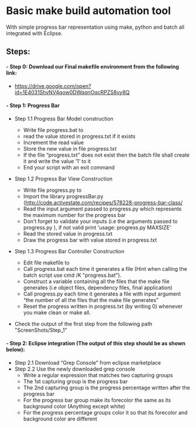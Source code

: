 # Basic make build automation tool
 With simple progress bar representation using make, python and batch all integrated with Eclipse.
 
 ## Steps:
 
 #### - Step 0: Download our Final makefile environment from the following link:
 - https://drive.google.com/open?id=1E4031ShvNV4qow0DWqqnOqcRPZS8vy8Q
		
 #### - Step 1: Progress Bar
- Step 1.1 Progress Bar Model construction
	- Write file progress.bat to
	- read the value stored in progress.txt if it exists
	- Increment the read value
	- Store the new value in file progress.txt
	- If the file “progress.txt” does not exist then the batch file shall create it and write the value ‘1’ to it
	- End your script with an exit command
- Step 1.2 Progress Bar View Construction
	- Write file progress.py to
	- Import the library progressBar.py (http://code.activestate.com/recipes/578228-progress-bar-class/
	- Read the input argument passed to progress.py which represents the maximum number for the progress bar
	- Don’t forget to validate your inputs (i.e the arguments passed to progress.py ), if not valid print 'usage: progress.py MAXSIZE'
	- Read the stored value in progress.txt
	- Draw the progress bar with value stored in progress.txt
- Step 1.3 Progress Bar Controller Construction
	- Edit file makefile to
	- Call progress.bat each time it generates a file (Hint when calling the batch script use cmd /K "progress.bat").
	- Construct a variable containing all the files that the make file generates (i.e object files, dependency files, final application)
	- Call progress.py each time it generates a file with input argument “the number of all the files that the make file generates”
	- Reset the progress written in progress.txt (by writing 0) whenever you make clean or make all.
	
- Check the output of the first step from the following path "ScreenShots/Step_1"

#### - Step 2: Eclipse integration (The output of this step should be as shown below):
- Step 2.1 Download “Grep Console” from eclipse marketplace
- Step 2.2 Use the newly downloaded grep console
	- Write a regular expression that matches two capturing groups
	- The 1st capturing group is the progress bar
	- The 2nd capturing group is the progress percentage written after the progress bar
	- For the progress bar group make its forecolor the same as its background color (Anything except white)
	- For the progress percentage groups color it so that its forecolor and background color are different
		
